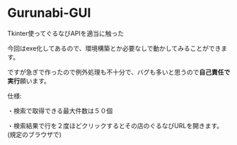# Gurunabi-GUI
Tkinter使ってぐるなびAPIを適当に触った

今回はexe化してあるので、環境構築とか必要なしで動かしてみることができます。

ですが急ぎで作ったので例外処理も不十分で、バグも多いと思うので**自己責任で実行**願います。


仕様:

・検索で取得できる最大件数は５０個

・検索結果で行を２度ほどクリックするとその店のぐるなびURLを開きます。(規定のブラウザで)
